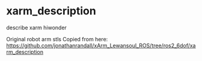 # xarm_description
describe xarm hiwonder

Original robot arm stls Copied from here:
https://github.com/jonathanrandall/xArm_Lewansoul_ROS/tree/ros2_6dof/xarm_description
